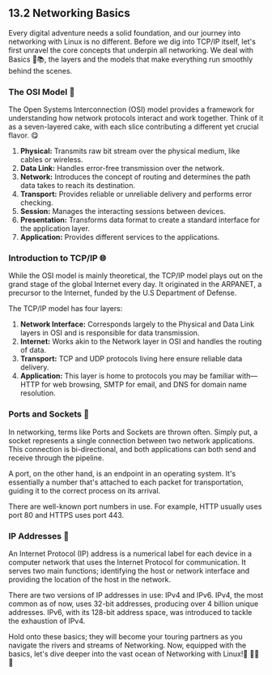 ## 13.2 Networking Basics

Every digital adventure needs a solid foundation, and our journey into networking with Linux is no different. Before we dig into TCP/IP itself, let's first unravel the core concepts that underpin all networking. We deal with Basics 🍎📚, the layers and the models that make everything run smoothly behind the scenes. 

### The OSI Model 🎂

The Open Systems Interconnection (OSI) model provides a framework for understanding how network protocols interact and work together. Think of it as a seven-layered cake, with each slice contributing a different yet crucial flavor. 😋

1. **Physical:** Transmits raw bit stream over the physical medium, like cables or wireless.
2. **Data Link:** Handles error-free transmission over the network.
3. **Network:** Introduces the concept of routing and determines the path data takes to reach its destination.
4. **Transport:** Provides reliable or unreliable delivery and performs error checking.
5. **Session:** Manages the interacting sessions between devices.
6. **Presentation:** Transforms data format to create a standard interface for the application layer.
7. **Application:** Provides different services to the applications.

### Introduction to TCP/IP 🌐

While the OSI model is mainly theoretical, the TCP/IP model plays out on the grand stage of the global Internet every day. It originated in the ARPANET, a precursor to the Internet, funded by the U.S Department of Defense. 

The TCP/IP model has four layers:

1. **Network Interface:** Corresponds largely to the Physical and Data Link layers in OSI and is responsible for data transmission.
2. **Internet:** Works akin to the Network layer in OSI and handles the routing of data.
3. **Transport:** TCP and UDP protocols living here ensure reliable data delivery.
4. **Application:** This layer is home to protocols you may be familiar with—HTTP for web browsing, SMTP for email, and DNS for domain name resolution.

### Ports and Sockets 🔌

In networking, terms like Ports and Sockets are thrown often. Simply put, a socket represents a single connection between two network applications. This connection is bi-directional, and both applications can both send and receive through the pipeline. 

A port, on the other hand, is an endpoint in an operating system. It's essentially a number that's attached to each packet for transportation, guiding it to the correct process on its arrival. 

There are well-known port numbers in use. For example, HTTP usually uses port 80 and HTTPS uses port 443.

### IP Addresses 💼

An Internet Protocol (IP) address is a numerical label for each device in a computer network that uses the Internet Protocol for communication. It serves two main functions; identifying the host or network interface and providing the location of the host in the network.

There are two versions of IP addresses in use: IPv4 and IPv6. IPv4, the most common as of now, uses 32-bit addresses, producing over 4 billion unique addresses. IPv6, with its 128-bit address space, was introduced to tackle the exhaustion of IPv4.

Hold onto these basics; they will become your touring partners as you navigate the rivers and streams of Networking. Now, equipped with the basics, let's dive deeper into the vast ocean of Networking with Linux!🌊 🏊‍♂️🚀